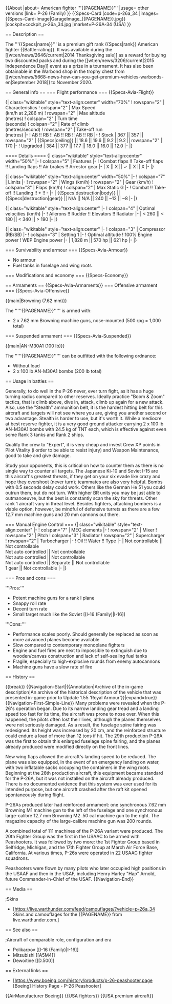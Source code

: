 {{About
|about= American fighter '''{{PAGENAME}}'''
|usage= other versions
|link= P-26 (Family)
}}
{{Specs-Card
|code=p-26a_34
|images={{Specs-Card-Image|GarageImage_{{PAGENAME}}.jpg}}
|cockpit=cockpit_p-26a_34.jpg
|market=P-26A-34 (USA)
}}

== Description ==
<!-- ''In the description, the first part should be about the history of and the creation and combat usage of the aircraft, as well as its key features. In the second part, tell the reader about the aircraft in the game. Insert a screenshot of the vehicle, so that if the novice player does not remember the vehicle by name, he will immediately understand what kind of vehicle the article is talking about.'' -->
The '''{{Specs|name}}''' is a premium gift rank {{Specs|rank}} American fighter {{Battle-rating}}. It was available during the [[wt:en/news/2646/current|2014 Thanksgiving sale]] as a reward for buying two discounted packs and during the [[wt:en/news/3206/current|2015 Independence Day]] event as a prize in a tournament. It has also been obtainable in the Warbond shop in the trophy chest from [[wt:en/news/5668-news-how-can-you-get-premium-vehicles-warbonds-en|September 2018]] to November 2020.

== General info ==
=== Flight performance ===
{{Specs-Avia-Flight}}
<!-- ''Describe how the aircraft behaves in the air. Speed, manoeuvrability, acceleration and allowable loads - these are the most important characteristics of the vehicle.'' -->

{| class="wikitable" style="text-align:center" width="70%"
! rowspan="2" | Characteristics
! colspan="2" | Max Speed<br>(km/h at 2,286 m)
! rowspan="2" | Max altitude<br>(metres)
! colspan="2" | Turn time<br>(seconds)
! colspan="2" | Rate of climb<br>(metres/second)
! rowspan="2" | Take-off run<br>(metres)
|-
! AB !! RB !! AB !! RB !! AB !! RB
|-
! Stock
| 367 || 357 || rowspan="2" | {{Specs|ceiling}} || 18.6 || 19.6 || 9.2 || 9.2 || rowspan="2" | 170
|-
! Upgraded
| 384 || 377 || 17.7 || 18.0 || 16.0 || 12.0
|-
|}

==== Details ====
{| class="wikitable" style="text-align:center" width="50%"
|-
! colspan="5" | Features
|-
! Combat flaps !! Take-off flaps !! Landing flaps !! Air brakes !! Arrestor gear
|-
| X || X || ✓ || X || X     <!-- ✓ -->
|-
|}

{| class="wikitable" style="text-align:center" width="50%"
|-
! colspan="7" | Limits
|-
! rowspan="2" | Wings (km/h)
! rowspan="2" | Gear (km/h)
! colspan="3" | Flaps (km/h)
! colspan="2" | Max Static G
|-
! Combat !! Take-off !! Landing !! + !! -
|-
| {{Specs|destruction|body}} || {{Specs|destruction|gear}} || N/A || N/A || 240 || ~12 || ~8
|-
|}

{| class="wikitable" style="text-align:center"
|-
! colspan="4" | Optimal velocities (km/h)
|-
! Ailerons !! Rudder !! Elevators !! Radiator
|-
| < 260 || < 180 || < 340 || > 190
|-
|}

{| class="wikitable" style="text-align:center"
|-
! colspan="3" | Compressor (RB/SB)
|-
! colspan="3" | Setting 1
|-
! Optimal altitude
! 100% Engine power
! WEP Engine power
|-
| 1,828 m || 570 hp || 621 hp
|-
|}

=== Survivability and armour ===
{{Specs-Avia-Armour}}
<!-- ''Examine the survivability of the aircraft. Note how vulnerable the structure is and how secure the pilot is, whether the fuel tanks are armoured, etc. Describe the armour, if there is any, and also mention the vulnerability of other critical aircraft systems.'' -->

* No armour
* Fuel tanks in fuselage and wing roots

=== Modifications and economy ===
{{Specs-Economy}}

== Armaments ==
{{Specs-Avia-Armaments}}
=== Offensive armament ===
{{Specs-Avia-Offensive}}
<!-- ''Describe the offensive armament of the aircraft, if any. Describe how effective the cannons and machine guns are in a battle, and also what belts or drums are better to use. If there is no offensive weaponry, delete this subsection.'' -->
{{main|Browning (7.62 mm)}}

The '''''{{PAGENAME}}''''' is armed with:

* 2 x 7.62 mm Browning machine guns, nose-mounted (500 rpg = 1,000 total)

=== Suspended armament ===
{{Specs-Avia-Suspended}}
<!-- ''Describe the aircraft's suspended armament: additional cannons under the wings, bombs, rockets and torpedoes. This section is especially important for bombers and attackers. If there is no suspended weaponry remove this subsection.'' -->
{{main|AN-M30A1 (100 lb)}}

The '''''{{PAGENAME}}''''' can be outfitted with the following ordnance:

* Without load
* 2 x 100 lb AN-M30A1 bombs (200 lb total)

== Usage in battles ==
<!-- ''Describe the tactics of playing in the aircraft, the features of using aircraft in a team and advice on tactics. Refrain from creating a "guide" - do not impose a single point of view, but instead, give the reader food for thought. Examine the most dangerous enemies and give recommendations on fighting them. If necessary, note the specifics of the game in different modes (AB, RB, SB).'' -->

Generally, to do well in the P-26 never, ever turn fight, as it has a huge turning radius compared to other reserves. Ideally practice "Boom & Zoom" tactics, that is climb above, dive in, attack, climb up again for a new attack. Also, use the "Stealth" ammunition belt, it is the hardest hitting belt for this aircraft and targets will not see where you are, giving you another second or two advantage. Stealth is harder to use, but it's worth it. While a mediocre at best reserve fighter, it is a very good ground attacker carrying 2 x 100 lb AN-M30A1 bombs with 24.5 kg of TNT each, which is effective against even some Rank 3 tanks and Rank 2 ships.

Qualify the crew to "Expert", it is very cheap and invest Crew XP points in Pilot Vitality (i order to be able to resist injury) and Weapon Maintenance, good to take and give damage.

Study your opponents, this is critical on how to counter them as there is no single way to counter all targets. The Japanese Ki-10 and Soviet I-15 are this aircraft's greatest threats, if they get on your six evade like crazy and hope they overshoot (never turn); teammates are also very helpful. Bombs with 0.5 seconds delay could work. Others like the German He 51 you could outrun them, but do not turn. With higher BR units you may be just able to outmanoeuvre, but the best is constantly scan the sky for threats. Other rank 1 aircraft vary in threat level. Besides fighters, attacking bombers is a viable option, however, be mindful of defensive turrets as there are a few 12.7 mm machine guns and 20 mm cannons out there.

=== Manual Engine Control ===
{| class="wikitable" style="text-align:center"
|-
! colspan="7" | MEC elements
|-
! rowspan="2" | Mixer
! rowspan="2" | Pitch
! colspan="3" | Radiator
! rowspan="2" | Supercharger
! rowspan="2" | Turbocharger
|-
! Oil !! Water !! Type
|-
| Not controllable || Not controllable<br>Not auto controlled || Not controllable<br>Not auto controlled || Not controllable<br>Not auto controlled || Separate || Not controllable<br>1 gear || Not controllable
|-
|}

=== Pros and cons ===
<!-- ''Summarise and briefly evaluate the vehicle in terms of its characteristics and combat effectiveness. Mark its pros and cons in the bulleted list. Try not to use more than 6 points for each of the characteristics. Avoid using categorical definitions such as "bad", "good" and the like - use substitutions with softer forms such as "inadequate" and "effective".'' -->

'''Pros:'''

* Potent machine guns for a rank I plane
* Snappy roll rate
* Decent turn rate
* Small target much like the Soviet [[I-16 (Family)|I-16]]

'''Cons:'''

* Performance scales poorly. Should generally be replaced as soon as more advanced planes become available
* Slow compared to contemporary monoplane fighters
* Engine and fuel fires are next to impossible to extinguish due to wooden/canvas construction and lack of self-sealing fuel tanks
* Fragile, especially to high-explosive rounds from enemy autocannons
* Machine guns have a slow rate of fire

== History ==
<!-- ''Describe the history of the creation and combat usage of the aircraft in more detail than in the introduction. If the historical reference turns out to be too long, take it to a separate article, taking a link to the article about the vehicle and adding a block "/History" (example: <nowiki>https://wiki.warthunder.com/(Vehicle-name)/History</nowiki>) and add a link to it here using the <code>main</code> template. Be sure to reference text and sources by using <code><nowiki><ref></ref></nowiki></code>, as well as adding them at the end of the article with <code><nowiki><references /></nowiki></code>. This section may also include the vehicle's dev blog entry (if applicable) and the in-game encyclopedia description (under <code><nowiki>=== In-game description ===</nowiki></code>, also if applicable).'' -->

{{break}}
{{Navigation-Start|{{Annotation|Archive of the in-game description|An archive of the historical description of the vehicle that was presented in-game prior to Update 1.55 'Royal Armour'}}|expand=true}}
{{Navigation-First-Simple-Line}}
Many problems were revealed when the P-26's operation began. Due to its narrow landing gear tread and a landing speed too fast for its time, the aircraft was prone to nose over. When this happened, the pilots often lost their lives, although the planes themselves were not seriously damaged. As a result, the fuselage spine fairing was redesigned. Its height was increased by 20 cm, and the reinforced structure could endure a load of more than 12 tons if hit. The 29th production P-26A was the first to obtain this enlarged fuselage spine fairing, and the planes already produced were modified directly on the front lines.

New wing flaps allowed the aircraft's landing speed to be reduced. The plane was also equipped, in the event of an emergency landing on water, with two inflatable sacks occupying the containers in the wing roots. Beginning at the 26th production aircraft, this equipment became standard for the P-26A, but it was not installed on the aircraft already produced. There is no documented evidence that this system was ever used for its intended purpose, but one aircraft crashed after the raft kit opened spontaneously during flight.

P-26As produced later had reinforced armament: one synchronous 7.62 mm Browning M1 machine gun to the left of the fuselage and one synchronous large-calibre 12.7 mm Browning M2 .50 cal machine gun to the right. The magazine capacity of the large-calibre machine gun was 200 rounds.

A combined total of 111 machines of the P-26A variant were produced. The 20th Fighter Group was the first in the USAAC to be armed with Peashooters. It was followed by two more: the 1st Fighter Group based in Selfridge, Michigan, and the 17th Fighter Group at March Air Force Base, California. At various times, P-26s were operated in 22 USAAC fighter squadrons.

Peashooters were flown by many pilots who later occupied high positions in the USAAF and then in the USAF, including Henry Harley "Hap" Arnold, future Commander-in-Chief of the USAF.
{{Navigation-End}}

== Media ==
<!-- ''Excellent additions to the article would be video guides, screenshots from the game, and photos.'' -->

;Skins
* [https://live.warthunder.com/feed/camouflages/?vehicle=p-26a_34 Skins and camouflages for the {{PAGENAME}} from live.warthunder.com.]

== See also ==
<!-- ''Links to the articles on the War Thunder Wiki that you think will be useful for the reader, for example:''
* ''reference to the series of the aircraft;''
* ''links to approximate analogues of other nations and research trees.'' -->

;Aircraft of comparable role, configuration and era

* Polikarpov [[I-16 (Family)|I-16]]
* Mitsubishi [[A5M4]]
* Dewoitine [[D.500]]

== External links ==
<!--''Paste links to sources and external resources, such as:''
* ''topic on the official game forum;''
* ''other literature.''-->

* [https://www.boeing.com/history/products/p-26-peashooter.page <nowiki>[Boeing]</nowiki> History Page - P-26 Peashooter]

{{AirManufacturer Boeing}}
{{USA fighters}}
{{USA premium aircraft}}